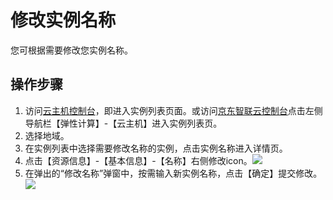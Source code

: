 # 修改实例名称

您可根据需要修改您实例名称。

## 操作步骤
1. 访问[云主机控制台](https://cns-console.jdcloud.com/host/compute/list)，即进入实例列表页面。或访问[京东智联云控制台](https://console.jdcloud.com)点击左侧导航栏【弹性计算】-【云主机】进入实例列表页。
2. 选择地域。
3. 在实例列表中选择需要修改名称的实例，点击实例名称进入详情页。
4. 点击【资源信息】-【基本信息】-【名称】右侧修改icon。![](../../../../../image/vm/modifyname.png)
5. 在弹出的“修改名称”弹窗中，按需输入新实例名称，点击【确定】提交修改。![](../../../../../image/vm/modifyname2.png)

